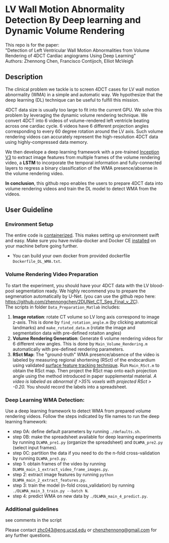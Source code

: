 # LV Wall Motion Abnormality Detection By Deep learning and Dynamic Volume Rendering

This repo is for the paper: <br />
"Detection of Left Ventricular Wall Motion Abnormalities from Volume Rendering of 4DCT Cardiac angiograms Using Deep Learning" <br />
Authors: Zhennong Chen, Francisco Contijoch, Elliot McVeigh<br />


## Description
The clinical problem we tackle is to screen 4DCT cases for LV wall motion abnormality (WMA) in a simple and automatic way. We hypothesize that the deep learning (DL) technique can be useful to fulfill this mission. 

4DCT data size is usually too large to fit into the current GPU. We solve this problem by leveraging the dynamic volume rendering technique. We convert 4DCT into 6 videos of volume-rendered left ventricle beating across one cardiac cycle. 6 videos have 6 different projection angles corresponding to every 60 degree rotation around the LV axis. Such volume rendering videos can accurately represent the high-resolution 4DCT data using highly-compressed data memory.

We then develope a deep learning framework with a pre-trained [Inception V3](https://www.tensorflow.org/api_docs/python/tf/keras/applications/inception_v3/InceptionV3) to extract image features from multiple frames of the volume rendering video, a **LSTM** to incorporate the temporal information and fully-connected layers to regress a binary classification of the WMA presence/absense in the volume rendering video.

**In conclusion**, this github repo enables the users to prepare 4DCT data into volume rendering videos and train the DL model to detect WMA from the videos.


## User Guideline
### Environment Setup
The entire code is [containerized](https://www.docker.com/resources/what-container). This makes setting up environment swift and easy. Make sure you have nvidia-docker and Docker CE [installed](https://docs.nvidia.com/datacenter/cloud-native/container-toolkit/install-guide.html#docker) on your machine before going further. <br />
- You can build your own docker from provided dockerfile ```Dockerfile_DL_WMA.txt```. 

### Volume Rendering Video Preparation
To start the experiment, you should have your 4DCT data with the LV blood-pool segmentation ready. We highly recommend you to prepare the segmenation automatically by U-Net. (you can use the github repo here: https://github.com/zhennongchen/2DUNet_CT_Seg_Final_v_ZC). <br />
The scripts in folder ```Data_Preparation_Matlab``` includes:
1. **Image rotation**: rotate CT volume so LV long axis correspond to image z-axis. This is done by ```find_rotation_angle.m``` (by clicking anatomical landmarks) and ```make_rotated_data.m``` (rotate the image and segmentation data with pre-defined rotaiton angles)
2. **Volume Rendering Generation**: Generate 6 volume rendering videos for 6 different view angles. This is done by ```Main_Volume_Rendering.m``` automatically with pre-defined rendering parameters.
3. **RSct Map**: The "ground-truth" WMA presence/absence of the video is labeled by measuring regional shortening (RSct) of the endocardium using validated [surface feature tracking technique](https://www.ahajournals.org/doi/full/10.1161/CIRCIMAGING.111.970061). Run ```Main_RSct.m``` to obtain the RSct map. Then project the RSct map onto each projection angle using the method introduced in paper supplemental material. *A video is labeled as abnormal if >35% voxels with projected RSct > -0.20.* You should record the labels into a spreadsheet.


### Deep Learning WMA Detection:
Use a deep learning framework to detect WMA from prepared volume rendering videos. Follow the steps indicated by file names to run the deep learning framework:

- step 0A: define default parameters by running ```./defaults.sh```.<br />
- step 0B: make the spreadsheet available for deep learning experiments by running ```DLWMA_pre1.py``` (organize the spreadsheet) and ```DLWMA_pre2.py``` (select input frames).<br />
- step 0C: partition the data if you need to do the n-fold cross-validation by running ```DLWMA_pre3.py```.<br />
- step 1: obtain frames of the video by running ```DLWMA_main_1_extract_video_frame_images.py```.<br />
- step 2: extract image features by running ```python DLWMA_main_2_extract_features.py```.<br />
- step 3: train the model (n-fold cross_validation) by running ```./DLWMA_main_3_train.py --batch N```.<br />
- step 4: predict WMA on new data by ```./DLWMA_main_4_predict.py```.<br />


### Additional guidelines
see comments in the script

Please contact zhc043@eng.ucsd.edu or chenzhennong@gmail.com for any further questions.